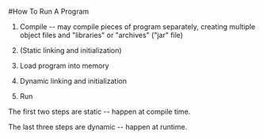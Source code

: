 #How To Run A Program

1. Compile -- may compile pieces of program separately, creating multiple object files and "libraries" or "archives" ("jar" file)

2. (Static linking and initialization)

3. Load program into memory

4. Dynamic linking and initialization

5. Run

The first two steps are static -- happen at compile time.

The last three steps are dynamic -- happen at runtime.